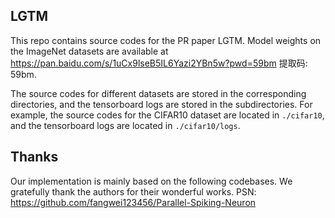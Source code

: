 ## LGTM

This repo contains source codes for the PR paper LGTM. Model weights on the ImageNet datasets are available at https://pan.baidu.com/s/1uCx9lseB5IL6Yazi2YBn5w?pwd=59bm 提取码: 59bm.


The source codes for different datasets are stored in the corresponding directories, and the tensorboard logs are stored in the subdirectories. For example, the source codes for the CIFAR10 dataset are located in `./cifar10`, and the tensorboard logs are located in `./cifar10/logs`. 

## Thanks
Our implementation is mainly based on the following codebases. We gratefully thank the authors for their wonderful works.
PSN: https://github.com/fangwei123456/Parallel-Spiking-Neuron 